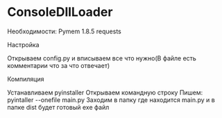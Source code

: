 # ConsoleDllLoader
Необходимости: Pymem 1.8.5 requests

Настройка

Открываем config.py и вписываем все что нужно(В файле есть комментарии что за что отвечает)

Компиляция

Устанавливаем pyinstaller
Открываем командную строку
Пишем: pyintaller --onefile main.py
Заходим в папку где находится main.py и в папке dist будет готовый exe файл
